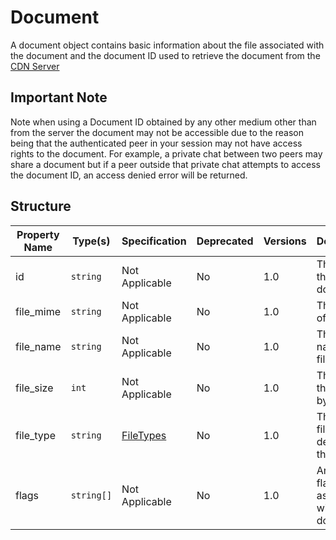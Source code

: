 # Document

A document object contains basic information about the file associated
with the document and the document ID used to retrieve the document
from the [CDN Server](../Specifications/CdnServer.md)

## **Important Note**

Note when using a Document ID obtained by any other medium other than
from the server the document may not be accessible due to the reason being
that the authenticated peer in your session may not have access rights to
the document. For example, a private chat between two peers may share
a document but if a peer outside that private chat attempts to access the
document ID, an access denied error will be returned.

## Structure

| Property Name     | Type(s)    | Specification                      | Deprecated | Versions | Description                                                 |
|-------------------|------------|------------------------------------|------------|----------|-------------------------------------------------------------|
| id                | `string`   | Not Applicable                     | No         | 1.0      | The ID of the document                                      |
| file_mime         | `string`   | Not Applicable                     | No         | 1.0      | The Mime of the file                                        |
| file_name         | `string`   | Not Applicable                     | No         | 1.0      | The original name of the file                               |
| file_size         | `int`      | Not Applicable                     | No         | 1.0      | The size of the file in bytes                               |
| file_type         | `string`   | [FileTypes](../Types/FileTypes.md) | No         | 1.0      | The type of file detected by the server                     |
| flags             | `string[]` | Not Applicable                     | No         | 1.0      | An array of flags associated with this document             |
